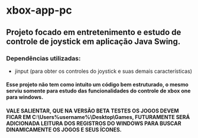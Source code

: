 # xbox-app-pc

## Projeto focado em entretenimento e estudo de controle de joystick em aplicação Java Swing.

### Dependências utilizadas:
- jinput (para obter os controles do joystick e suas demais características)

#### Esse projeto não tem como intuito um código bem estruturado, o mesmo serviu somente para estudo das funcionalidades do controle de xbox one para windows.

#### VALE SALIENTAR, QUE NA VERSÃO BETA TESTES OS JOGOS DEVEM FICAR EM C:\Users\%username%\Desktop\Games, FUTURAMENTE SERÁ ADICIONADA LEITURA DOS REGISTROS DO WINDOWS PARA BUSCAR DINAMICAMENTE OS JOGOS E SEUS ÍCONES.
